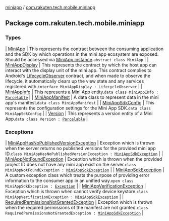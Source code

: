 [miniapp](../index.md) / [com.rakuten.tech.mobile.miniapp](./index.md)

## Package com.rakuten.tech.mobile.miniapp

### Types

| [MiniApp](-mini-app/index.md) | This represents the contract between the consuming application and the SDK by which operations in the mini app ecosystem are exposed. Should be accessed via [MiniApp.instance](-mini-app/instance.md).`abstract class MiniApp` |
| [MiniAppDisplay](-mini-app-display/index.md) | This represents the contract by which the host app can interact with the display unit of the mini app. This contract complies to Android's [LifecycleObserver](#) contract, and when made to observe the lifecycle, it automatically clears up the view state and any services registered with.`interface MiniAppDisplay : LifecycleObserver` |
| [MiniAppInfo](-mini-app-info/index.md) | This represents a Mini App entity.`data class MiniAppInfo : `[`Parcelable`](https://developer.android.com/reference/android/os/Parcelable.html) |
| [MiniAppManifest](-mini-app-manifest/index.md) | A data class to represent data in the mini app's manifest.`data class MiniAppManifest` |
| [MiniAppSdkConfig](-mini-app-sdk-config/index.md) | This represents the configuration settings for the Mini App SDK.`data class MiniAppSdkConfig` |
| [Version](-version/index.md) | This represents a version entity of a Mini App.`data class Version : `[`Parcelable`](https://developer.android.com/reference/android/os/Parcelable.html) |

### Exceptions

| [MiniAppHasNoPublishedVersionException](-mini-app-has-no-published-version-exception/index.md) | Exception which is thrown when the server returns no published versions for the provided mini app ID.`class MiniAppHasNoPublishedVersionException : `[`MiniAppSdkException`](-mini-app-sdk-exception/index.md) |
| [MiniAppNotFoundException](-mini-app-not-found-exception/index.md) | Exception which is thrown when the provided project ID does not have any mini app exist on the server.`class MiniAppNotFoundException : `[`MiniAppSdkException`](-mini-app-sdk-exception/index.md) |
| [MiniAppSdkException](-mini-app-sdk-exception/index.md) | A custom exception class which treats the purpose of providing error information to the consumer app in an unified way.`open class MiniAppSdkException : `[`Exception`](https://kotlinlang.org/api/latest/jvm/stdlib/kotlin/-exception/index.html) |
| [MiniAppVerificationException](-mini-app-verification-exception/index.md) | Exception which is thrown when cannot verify device keystore.`class MiniAppVerificationException : `[`MiniAppSdkException`](-mini-app-sdk-exception/index.md) |
| [RequiredPermissionsNotGrantedException](-required-permissions-not-granted-exception/index.md) | Exception which is thrown when the required permissions of the manifest are not granted.`class RequiredPermissionsNotGrantedException : `[`MiniAppSdkException`](-mini-app-sdk-exception/index.md) |

